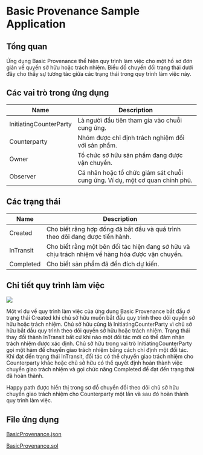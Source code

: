 # Basic Provenance Sample Application

## Tổng quan

Ứng dụng Basic Provenance thể hiện quy trình làm việc cho một hồ sơ đơn giản về quyền sở hữu hoặc trách nhiệm. Biểu đồ chuyển đổi trạng thái dưới đây cho thấy sự tương tác giữa các trạng thái trong quy trình làm việc này. 

## Các vai trò trong ứng dụng

| Name                   | Description                                                  |
| ---------------------- | ------------------------------------------------------------ |
| InitiatingCounterParty | Là người đầu tiên tham gia vào chuỗi cung ứng.               |
| Counterparty           | Nhóm được chỉ định trách nghiệm đối với sản phẩm.            |
| Owner                  | Tổ chức sở hữu sản phẩm đang được vận chuyển.                |
| Observer               | Cá nhân hoặc tổ chức giám sát chuỗi cung ứng. Ví dụ, một cơ quan chính phủ. |

## Các trạng thái

| Name      | Description                                                  |
| --------- | ------------------------------------------------------------ |
| Created   | Cho biết rằng hợp đồng đã bắt đầu và quá trình theo dõi đang được tiến hành. |
| InTransit | Cho biết rằng một bên đối tác hiện đang sở hữu và chịu trách nhiệm về hàng hóa được vận chuyển. |
| Completed | Cho biết sản phẩm đã đến đích dự kiến.                       |

## Chi tiết quy trình làm việc

![](https://raw.githubusercontent.com/Azure-Samples/blockchain/master/blockchain-workbench/application-and-smart-contract-samples/basic-provenance/media/c3d3c6764f6ae1e565c0929d2f2fed48.png)

Một ví dụ về quy trình làm việc của ứng dụng Basic Provenance bắt đầu ở trạng thái Created khi chủ sở hữu muốn bắt đầu quy trình theo dõi quyền sở hữu hoặc trách nhiệm. Chủ sở hữu cũng là InitiatingCounterParty vì chủ sở hữu bắt đầu quy trình theo dõi quyền sở hữu hoặc trách nhiệm. Trạng thái thay đổi thành InTransit bất cứ khi nào một đối tác mới có thể đảm nhận trách nhiệm được xác định. Chủ sở hữu trong vai trò InitiatingCounterParty gọi một hàm để chuyển giao trách nhiệm bằng cách chỉ định một đối tác. Khi đạt đến trạng thái InTransit, đối tác có thể chuyển giao trách nhiệm cho Counterparty khác hoặc chủ sở hữu có thể quyết định hoàn thành việc chuyển giao trách nhiệm và gọi chức năng Completed để đạt đến trạng thái đã hoàn thành.

Happy path được hiển thị trong sơ đồ chuyển đổi theo dõi chủ sở hữu chuyển giao trách nhiệm cho Counterparty một lần và sau đó hoàn thành quy trình làm việc.

## File ứng dụng

[BasicProvenance.json](https://github.com/Azure-Samples/blockchain/blob/master/blockchain-workbench/application-and-smart-contract-samples/basic-provenance/ethereum/BasicProvenance.json)

[BasicProvenance.sol](https://github.com/Azure-Samples/blockchain/blob/master/blockchain-workbench/application-and-smart-contract-samples/basic-provenance/ethereum/BasicProvenance.sol)

